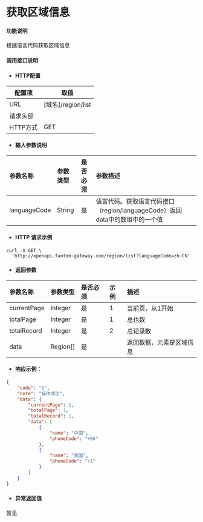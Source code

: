 # 获取区域信息

#### 功能说明
根据语言代码获取区域信息

#### 调用接口说明

* #### HTTP配置

| 配置项 | 取值 |
| --- | --- |
| URL | \[域名\]/region/list|
| 请求头部 |   |
| HTTP方式 | GET |

* #### 输入参数说明

| 参数名称 | 参数类型 | 是否必须 | 参数描述 |
| :--- | :--- | :--- | :--- |
| languageCode| String | 是         | 语言代码。获取语言代码接口（region/languageCode）返回data中的数组中的一个值 |


* #### HTTP 请求示例

```
curl -X GET \
  'http://openapi.fantem-gateway.com/region/list?languageCode=zh-CN'
```

* #### 返回参数

| 参数名称 | 参数类型 | 是否必须 | 示例 | 描述 |
| :--- | :--- | :--- | :--- | :--- |
| currentPage   | Integer   | 是    | 1 | 当前页，从1开始 |
| totalPage     | Integer   | 是    |  1 | 总也数 |
| totalRecord   | Integer   | 是    |  2 | 总记录数 |
| data          | Region[]  | 是    |  | 返回数据，元素是区域信息|

* #### 响应示例：

```json
{
    "code": "1",
    "note": "操作成功",
    "data": {
        "currentPage": 1,
        "totalPage": 1,
        "totalRecord": 1,
        "data": [
            {
                "name": "中国",
                "phoneCode": "+86"
            },
            {
                "name": "美国",
                "phoneCode": "+1"
            }
        ]
    }
}
```

* #### 异常返回值

暂无



